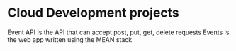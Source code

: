 # Cloud Development projects

Event API is the API that can accept post, put, get, delete requests
Events is the web app written using the MEAN stack
